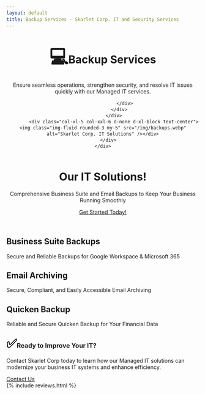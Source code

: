 ```yaml
---
layout: default
title: Backup Services - Skarlet Corp. IT and Security Services
---
```


<!-- Header-->
<header class="bg-dark py-5">
    <div class="container px-5">
        <div class="row gx-5 align-items-center justify-content-center">
            <div class="col-lg-8 col-xl-7 col-xxl-6">
                <div class="my-5 text-center text-xl-start">
                    <h1 class="display-5 fw-bolder text-white mb-2"><span style="font-size:3rem;">&#128187;</span><strong>Backup Services</strong></h1>
                    <p class="lead fw-normal text-white-50 mb-4">Ensure seamless operations, strengthen security, and resolve IT issues quickly with our Managed IT services.</p>
                    <div class="d-grid gap-3 d-sm-flex justify-content-sm-center justify-content-xl-start">

                    </div>
                </div>
            </div>
            <div class="col-xl-5 col-xxl-6 d-none d-xl-block text-center"><img class="img-fluid rounded-3 my-5" src="/img/backups.webp" alt="Skarlet Corp. IT Solutions" /></div>
        </div>
    </div>
</header>

<header class="py-5">
    <div class="container px-lg-5">
        <div class="p-4 p-lg-5 rounded-3 text-center">
            <div class="m-4 m-lg-5">
                <h1 class="display-5 fw-bold">Our IT Solutions!</h1>
                <p class="fs-4">Comprehensive Business Suite and Email Backups to Keep Your Business Running Smoothly</p>
                <a class="btn btn-primary btn-lg" href="../../contact">Get Started Today!</a>
            </div>
        </div>
    </div>
</header>
<!-- Page Content-->
<section class="pt-4">
    <div class="container px-lg-5">
        <!-- Page Features-->
        <div class="row gx-lg-5">
            <div class="col-lg-6 col-xxl-4 mb-5">
                <div class="card border-0 h-100">
                    <div class="card-body text-center p-4 p-lg-5 pt-0 pt-lg-0">
                        <div class="feature bg-primary bg-gradient text-white rounded-3 mb-4 mt-n4"><i class="bi bi-cloud-check-fill"></i></div>
                        <h2 class="fs-4 fw-bold">Business Suite Backups</h2>
                        <p class="mb-0">Secure and Reliable Backups for Google Workspace & Microsoft 365</p>
                    </div>
                </div>
            </div>
            <div class="col-lg-6 col-xxl-4 mb-5">
                <div class="card border-0 h-100">
                    <div class="card-body text-center p-4 p-lg-5 pt-0 pt-lg-0">
                        <div class="feature bg-primary bg-gradient text-white rounded-3 mb-4 mt-n4"><i class="bi bi-envelope-check-fill"></i></div>
                        <h2 class="fs-4 fw-bold">Email Archiving</h2>
                        <p class="mb-0">Secure, Compliant, and Easily Accessible Email Archiving</p>
                    </div>
                </div>
            </div>
            <div class="col-lg-6 col-xxl-4 mb-5">
                <div class="card border-0 h-100">
                    <div class="card-body text-center p-4 p-lg-5 pt-0 pt-lg-0">
                        <div class="feature bg-primary bg-gradient text-white rounded-3 mb-4 mt-n4"><i class="bi bi-coin"></i></div>
                        <h2 class="fs-4 fw-bold">Quicken Backup</h2>
                        <p class="mb-0">Reliable and Secure Quicken Backup for Your Financial Data</p>
                    </div>
                </div>
            </div>
        </div>
    </div>
</section>

<div class="container py-0 text-left">
<h3 id="-ready-to-improve-your-communication-"><span style="font-size:2rem;">&#9989;</span><strong>Ready to Improve Your IT?</strong></h3>
<p>Contact Skarlet Corp today to learn how our Managed IT solutions can modernize your business IT systems and enhance efficiency.</p>
<a class="btn btn-primary btn-lg px-4 me-sm-3" href="../../contact">Contact Us</a>
</div>
<!-- Testimonial section-->

<div class="py-2">
    <div class="container px-2 my-2">
        <div class="row gx-5 justify-content-center">
					{% include reviews.html %}
		</div>
    </div>
</div>

